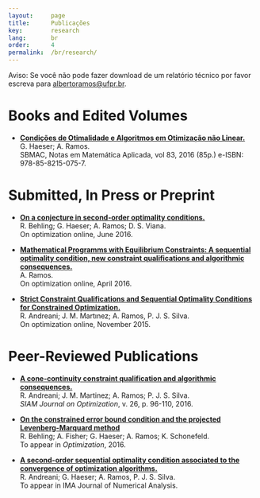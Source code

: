```yaml
---
layout:     page
title:      Publicações
key:        research
lang:       br
order:      4
permalink:  /br/research/
---
```

Aviso: Se você não pode fazer download de um 
relatório técnico por favor escreva para
albertoramos@ufpr.br. <br />

# Books and Edited Volumes

 - **[Condições de Otimalidade e Algoritmos em Otimização não Linear.](http://www.sbmac.org.br/arquivos/notas/livro_83.pdf)** <br />
    G. Haeser; A. Ramos. <br />
    SBMAC, Notas em Matemática Aplicada, vol 83, 2016 (85p.) e-ISBN: 978-85-8215-075-7.
    
# Submitted, In Press or Preprint
 
  - **[On a conjecture in second-order optimality conditions.](http://www.optimization-online.org/DB_HTML/2016/06/5494.html)** <br />
    R. Behling; G. Haeser; A. Ramos; D. S. Viana. <br />
    On optimization online, June 2016.
 
  - **[Mathematical Programms with Equilibrium Constraints: A sequential optimality condition, new constraint qualifications and algorithmic consequences.](http://www.optimization-online.org/DB_HTML/2016/04/5423.html)** <br />
   A. Ramos. <br /> On optimization online, April 2016.

  - **[Strict Constraint Qualifications and Sequential Optimality Conditions for Constrained Optimization.](http://www.optimization-online.org/DB_HTML/2015/11/5197.html)** <br />
    R. Andreani; J. M. Martınez; A. Ramos, P. J. S. Silva. <br /> 
    On optimization online, November 2015.

# Peer-Reviewed Publications

 - **[A cone-continuity constraint qualification and algorithmic consequences.](http://dx.doi.org/10.1137/15M1008488)** <br />
    R. Andreani; J. M. Martinez; A. Ramos; P. J. S. Silva. <br />
    _SIAM Journal on Optimization_, v. 26, p. 96-110, 2016. 

 - **[On the constrained error bound condition and the projected Levenberg-Marquard method](http://dx.doi.org/10.1080/02331934.2016.1200578)** <br />
    R. Behling; A. Fisher; G. Haeser; A. Ramos; K. Schonefeld. <br />
    To appear in _Optimization_, 2016.

 - **[A second-order sequential optimality condition associated to the convergence of optimization algorithms.](http://www.optimization-online.org/DB_HTML/2015/04/4887.html)** <br />
    R. Andreani; G. Haeser; A. Ramos, P. J. S. Silva. <br /> 
    To appear in IMA Journal of Numerical Analysis. 
